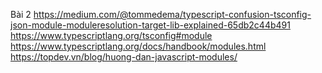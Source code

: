 Bài 2
https://medium.com/@tommedema/typescript-confusion-tsconfig-json-module-moduleresolution-target-lib-explained-65db2c44b491
https://www.typescriptlang.org/tsconfig#module
https://www.typescriptlang.org/docs/handbook/modules.html
https://topdev.vn/blog/huong-dan-javascript-modules/
